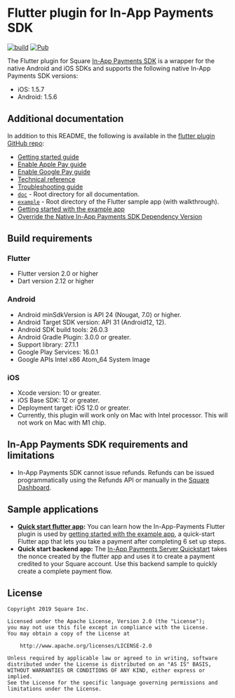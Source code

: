 # Flutter plugin for In-App Payments SDK

[![build](https://github.com/square/in-app-payments-flutter-plugin/actions/workflows/build.yml/badge.svg)](https://github.com/square/in-app-payments-flutter-plugin/actions/workflows/build.yml)
[![Pub](https://img.shields.io/pub/v/square_in_app_payments)](https://pub.dev/packages/square_in_app_payments)

The Flutter plugin for Square [In-App Payments SDK] is a wrapper for the native Android and iOS SDKs and 
supports the following native In-App Payments SDK versions:

  * iOS: 1.5.7
  * Android: 1.5.6

## Additional documentation

In addition to this README, the following is available in the [flutter plugin GitHub repo]:

* [Getting started guide]
* [Enable Apple Pay guide]
* [Enable Google Pay guide]
* [Technical reference]
* [Troubleshooting guide]
* [`doc`] - Root directory for all documentation.
* [`example`] - Root directory of the Flutter sample app (with walkthrough).
* [Getting started with the example app]
* [Override the Native In-App Payments SDK Dependency Version]

## Build requirements

### Flutter

* Flutter version 2.0 or higher
* Dart version 2.12 or higher
  
### Android

* Android minSdkVersion is API 24 (Nougat, 7.0) or higher. 
* Android Target SDK version: API 31 (Android12, 12).
* Android SDK build tools: 26.0.3
* Android Gradle Plugin: 3.0.0 or greater.
* Support library: 27.1.1
* Google Play Services: 16.0.1
* Google APIs Intel x86 Atom_64 System Image

### iOS

* Xcode version: 10 or greater.
* iOS Base SDK: 12 or greater.
* Deployment target: iOS 12.0 or greater.
* Currently, this plugin will work only on Mac with Intel processor. This will not work on Mac with M1 chip.

## In-App Payments SDK requirements and limitations

* In-App Payments SDK cannot issue refunds. Refunds can be issued programmatically using
  the Refunds API or manually in the [Square Dashboard].

## Sample applications
* **[Quick start flutter app]:** You can learn how the In-App-Payments Flutter plugin is used by [getting started with the example app], a quick-start Flutter app that lets you take a payment after completing 6 set up steps. 
* **Quick start backend app:** The [In-App Payments Server Quickstart](https://github.com/square/in-app-payments-server-quickstart) 
takes the nonce created by the flutter app and uses it to create a payment credited to your Square account. Use this backend sample to quickly create a complete payment flow.

## License

```
Copyright 2019 Square Inc.

Licensed under the Apache License, Version 2.0 (the "License");
you may not use this file except in compliance with the License.
You may obtain a copy of the License at

    http://www.apache.org/licenses/LICENSE-2.0

Unless required by applicable law or agreed to in writing, software
distributed under the License is distributed on an "AS IS" BASIS,
WITHOUT WARRANTIES OR CONDITIONS OF ANY KIND, either express or implied.
See the License for the specific language governing permissions and
limitations under the License.
```

[//]: # "Link anchor definitions"
[squareup.com/activate]: https://squareup.com/activate
[In-App Payments SDK]: https://developer.squareup.com/docs/in-app-payments-sdk/what-it-does
[Square Dashboard]: https://squareup.com/dashboard/
[Testing Mobile Apps]: https://docs.connect.squareup.com/testing/mobile
[`doc`]: https://github.com/square/in-app-payments-flutter-plugin/tree/master/doc
[`example`]: https://github.com/square/in-app-payments-flutter-plugin/tree/master/example
[Getting started guide]: https://github.com/square/in-app-payments-flutter-plugin/blob/master/doc/get-started.md
[Enable Apple Pay guide]: https://github.com/square/in-app-payments-flutter-plugin/blob/master/doc/enable-applepay.md
[Enable Google Pay guide]: https://github.com/square/in-app-payments-flutter-plugin/blob/master/doc/enable-googlepay.md
[Technical reference]: https://github.com/square/in-app-payments-flutter-plugin/blob/master/doc/reference.md
[Troubleshooting guide]: https://github.com/square/in-app-payments-flutter-plugin/blob/master/doc/troubleshooting.md
[flutter plugin GitHub repo]: https://github.com/square/in-app-payments-flutter-plugin/tree/master
[Getting started with the example app]: https://github.com/square/in-app-payments-flutter-plugin/tree/master/example/README.md
[Quick start flutter app]: https://github.com/square/in-app-payments-flutter-plugin/tree/master/example
[Override the Native In-App Payments SDK Dependency Version]: https://github.com/square/in-app-payments-flutter-plugin/blob/master/doc/versioning.md
